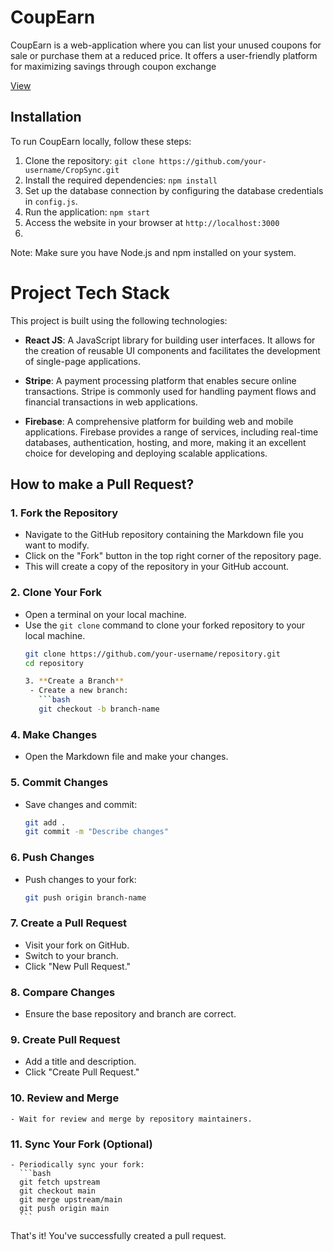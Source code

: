 # CoupEarn
CoupEarn is a web-application where you can list your unused coupons for sale or purchase them at a reduced price. It offers a user-friendly platform for maximizing savings through coupon exchange

[View](https://coup-earn.netlify.app/)


## Installation
To run CoupEarn locally, follow these steps:

1. Clone the repository: `git clone https://github.com/your-username/CropSync.git`
2. Install the required dependencies: `npm install`
3. Set up the database connection by configuring the database credentials in `config.js`.
4. Run the application: `npm start`
5. Access the website in your browser at `http://localhost:3000`
6. 
Note: Make sure you have Node.js and npm installed on your system.

# Project Tech Stack

This project is built using the following technologies:

- **React JS**: A JavaScript library for building user interfaces. It allows for the creation of reusable UI components and facilitates the development of single-page applications.

- **Stripe**: A payment processing platform that enables secure online transactions. Stripe is commonly used for handling payment flows and financial transactions in web applications.

- **Firebase**: A comprehensive platform for building web and mobile applications. Firebase provides a range of services, including real-time databases, authentication, hosting, and more, making it an excellent choice for developing and deploying scalable applications.

## How to make a Pull Request?

### 1. Fork the Repository

- Navigate to the GitHub repository containing the Markdown file you want to modify.
- Click on the "Fork" button in the top right corner of the repository page.
- This will create a copy of the repository in your GitHub account.

### 2. Clone Your Fork

- Open a terminal on your local machine.
- Use the `git clone` command to clone your forked repository to your local machine.
  ```bash
  git clone https://github.com/your-username/repository.git
  cd repository

  3. **Create a Branch**
   - Create a new branch:
     ```bash
     git checkout -b branch-name
     ```

### 4. Make Changes
   - Open the Markdown file and make your changes.

### 5. Commit Changes
   - Save changes and commit:
     ```bash
     git add .
     git commit -m "Describe changes"
     ```

### 6. **Push Changes**
   - Push changes to your fork:
     ```bash
     git push origin branch-name
     ```

### 7. **Create a Pull Request**
   - Visit your fork on GitHub.
   - Switch to your branch.
   - Click "New Pull Request."

### 8. **Compare Changes**
   - Ensure the base repository and branch are correct.

### 9. **Create Pull Request**
   - Add a title and description.
   - Click "Create Pull Request."

### 10. **Review and Merge**
    - Wait for review and merge by repository maintainers.

### 11. **Sync Your Fork (Optional)**
    - Periodically sync your fork:
      ```bash
      git fetch upstream
      git checkout main
      git merge upstream/main
      git push origin main
      ```
That's it! You've successfully created a pull request.


  

